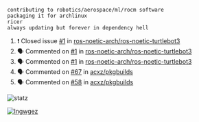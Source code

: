 ```
contributing to robotics/aerospace/ml/rocm software
packaging it for archlinux
ricer
always updating but forever in dependency hell
```

<!--START_SECTION:activity-->
1. ❗️ Closed issue [#1](https://github.com//ros-noetic-arch/ros-noetic-turtlebot3/issues/1) in [ros-noetic-arch/ros-noetic-turtlebot3](https://github.com//ros-noetic-arch/ros-noetic-turtlebot3)
2. 🗣 Commented on [#1](https://github.com//ros-noetic-arch/ros-noetic-turtlebot3/issues/1) in [ros-noetic-arch/ros-noetic-turtlebot3](https://github.com//ros-noetic-arch/ros-noetic-turtlebot3)
3. 🗣 Commented on [#1](https://github.com//ros-noetic-arch/ros-noetic-turtlebot3/issues/1) in [ros-noetic-arch/ros-noetic-turtlebot3](https://github.com//ros-noetic-arch/ros-noetic-turtlebot3)
4. 🗣 Commented on [#67](https://github.com//acxz/pkgbuilds/issues/67) in [acxz/pkgbuilds](https://github.com//acxz/pkgbuilds)
5. 🗣 Commented on [#58](https://github.com//acxz/pkgbuilds/issues/58) in [acxz/pkgbuilds](https://github.com//acxz/pkgbuilds)
<!--END_SECTION:activity-->


![statz](https://github-readme-stats.vercel.app/api?username=acxz&include_all_commits=true&show_icons=true)

[![lngwgez](https://github-readme-stats.vercel.app/api/top-langs/?username=acxz&layout=compact)](https://github.com/acxz/github-readme-stats)


<!--
**acxz/acxz** is a ✨ _special_ ✨ repository because its `README.md` (this file) appears on your GitHub profile.

Here are some ideas to get you started:

- 🔭 I’m currently working on ...
- 🌱 I’m currently learning ...
- 👯 I’m looking to collaborate on ...
- 🤔 I’m looking for help with ...
- 💬 Ask me about ...
- 📫 How to reach me: ...
- 😄 Pronouns: ...
- ⚡ Fun fact: ...
-->
